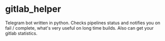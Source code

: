 # gitlab_helper
Telegram bot written in python. Checks pipelines status and notifies you on fail / complete, what's very useful on long time builds. Also can get your gitlab statistics.
